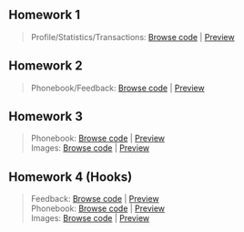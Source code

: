 ## Homework 1
> Profile/Statistics/Transactions: [Browse code](https://github.com/KAVASAKKI/react-js-homework/tree/01-components) | [Preview](https://components-01-profile.herokuapp.com/)

## Homework 2
> Phonebook/Feedback: [Browse code](https://github.com/KAVASAKKI/react-js-homework/tree/02-forms-events) | [Preview](https://forms-events-02.herokuapp.com/)

## Homework 3
> Phonebook: [Browse code](https://github.com/KAVASAKKI/react-js-homework/tree/03-lifecycle) | [Preview](https://lifecycle-03.herokuapp.com/) <br>
> Images: [Browse code](https://github.com/KAVASAKKI/react-js-homework/tree/03-rest-api) | [Preview](https://images-03.herokuapp.com/)

## Homework 4 (Hooks)
> Feedback: [Browse code](https://github.com/KAVASAKKI/react-js-homework/tree/04-hooks-feedback) | [Preview](https://feedback-hooks-04.herokuapp.com/) <br>
> Phonebook: [Browse code](https://github.com/KAVASAKKI/react-js-homework/tree/04-phonebook-hooks) | [Preview](https://phonebook-hooks-04.herokuapp.com/) <br>
> Images: [Browse code](https://github.com/KAVASAKKI/react-js-homework/tree/04-images-hooks) | [Preview](https://images-hooks-04.herokuapp.com/)
